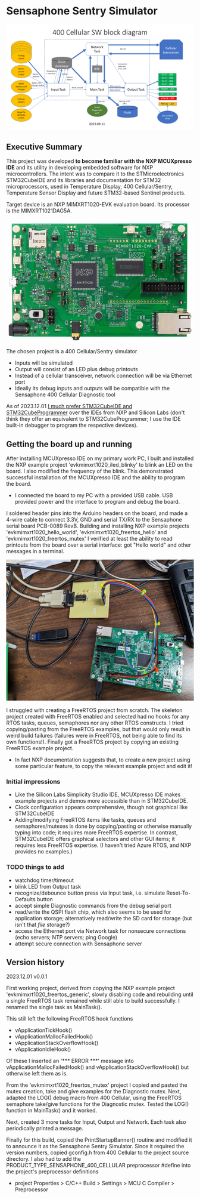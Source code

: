 # Sensaphone Sentry Simulator

<img src="400 Cellular SW block diagram.png" alt="Sensaphone 400 Cellular SW block diagram, 2023.09.11" />

## Executive Summary
This project was developed <b>to become familiar with the NXP MCUXpresso IDE</b> and its utility in developing embedded software for NXP microcontrollers. The intent was to compare it to the STMicroelectronics STM32CubeIDE and its libraries and documentation for STM32 microprocessors, used in Temperature Display, 400 Cellular/Sentry, Temperature Sensor Display and future STM32-based Sentinel products.

Target device is an NXP MIMXRT1020-EVK evaluation board. Its processor is the MIMXRT1021DAG5A.

<img src="i.MX-RT1020-EVK-TOP.png" alt="MIMXRT1020-EVK Low Cost Evaluation Kit for Cortex-M7 - Top View" />

The chosen project is a 400 Cellular/Sentry simulator
- Inputs will be simulated
- Output will consist of an LED plus debug printouts
- Instead of a cellular transceiver, network connection will be via Ethernet port
- Ideally its debug inputs and outputs will be compatible with the Sensaphone 400 Cellular Diagnostic tool

As of 2023.12.01 <u>I much prefer STM32CubeIDE and STM32CubeProgrammer</u> over the IDEs from NXP and Silicon Labs (don't think they offer an equivalent to STM32CubeProgrammer; I use the IDE built-in debugger to program the respective devices).

## Getting the board up and running

After installing MCUXpresso IDE on my primary work PC, I built and installed the NXP example project 'evkmimxrt1020_iled_blinky' to blink an LED on the board. I also modified the frequency of the blink. This demonstrated successful installation of the MCUXpresso IDE and the ability to program the board.
- I connected the board to my PC with a provided USB cable. USB provided power and the interface to program and debug the board.

I soldered header pins into the Arduino headers on the board, and made a 4-wire cable to connect 3.3V, GND and serial TX/RX to the Sensaphone serial board PCB-0089 RevB. Building and installing NXP example projects 'evkmimxrt1020_hello_world', 'evkmimxrt1020_freertos_hello' and 'evkmimxrt1020_freertos_mutex' I verified at least the ability to read printouts from the board over a serial interface: got "Hello world" and other messages in a terminal.

<img src="Sensaphone_Sentry_Simulator_20231201.jpg" alt="Sentry Simulator hooked up" />

I struggled with creating a FreeRTOS project from scratch. The skeleton project created with FreeRTOS enabled and selected had no hooks for any RTOS tasks, queues, semaphores nor any other RTOS constructs. I tried copying/pasting from the FreeRTOS examples, but that would only result in weird build failures (failures were in FreeRTOS, not being able to find its own functions!). Finally got a FreeRTOS project by copying an existing FreeRTOS example project. 
- In fact NXP documentation suggests that, to create a new project using some particular feature, to copy the relevant example project and edit it!

### Initial impressions
- Like the Silicon Labs Simplicity Studio IDE, MCUXpresso IDE makes example projects and demos more accessible than in STM32CubeIDE.
- Clock configuration appears comprehensive, though not graphical like STM32CubeIDE
- Adding/modifying FreeRTOS items like tasks, queues and semaphores/mutexes is done by copying/pasting or otherwise manually typing into code; it requires more FreeRTOS expertise. In contrast, STM32CubeIDE offers graphical selectors and other GUI items; it requires less FreeRTOS expertise. (I haven't tried Azure RTOS, and NXP provides no examples.)

### TODO things to add
- watchdog timer/timeout
- blink LED from Output task
- recognize/debounce button press via Input task, i.e. simulate Reset-To-Defaults button
- accept simple Diagnostic commands from the debug serial port
- read/write the QSPI flash chip, which also seems to be used for application storage; alternatively read/write the SD card for storage (but isn't that <em>file</em> storage?)
- access the Ethernet port via Network task for nonsecure connections (echo servers; NTP servers; ping Google)
- attempt secure connection with Sensaphone server

## Version history
2023.12.01 v0.0.1

First working project, derived from copying the NXP example project 'evkmimxrt1020_freertos_generic', slowly disabling code and rebuilding until a single FreeRTOS task remained while still able to build successfully. I renamed the single task as MainTask(). 

This still left the following FreeRTOS hook functions
- vApplicationTickHook()
- vApplicationMallocFailedHook()
- vApplicationStackOverflowHook()
- vApplicationIdleHook()

Of these I inserted an '*** ERROR ***' message into vApplicationMallocFailedHook() and vApplicationStackOverflowHook() but otherwise left them as is.

From the 'evkmimxrt1020_freertos_mutex' project I copied and pasted the mutex creation, take and give examples for the Diagnostic mutex. Next, adapted the LOG() debug macro from 400 Cellular, using the FreeRTOS semaphore take/give functions for the Diagnostic mutex. Tested the LOG() function in MainTask() and it worked.

Next, created 3 more tasks for Input, Output and Network. Each task also periodically printed a message.

Finally for this build, copied the PrintStartupBanner() routine and modified it to announce it as the Sensaphone Sentry Simulator. Since it required the version numbers, copied gconfig.h from 400 Cellular to the project source directory. I also had to add the PRODUCT_TYPE_SENSAPHONE_400_CELLULAR preprocessor #define into the project's preprocessor definitions
- project Properties > C/C++ Build > Settings > MCU C Compiler > Preprocessor

